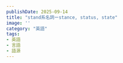 ```yaml
---
publishDate: 2025-09-14
title: "stand系名詞ーstance, status, state"
image: ''
category: "英語"
tags:
- 英語
- 言語
- 語源
---
```

